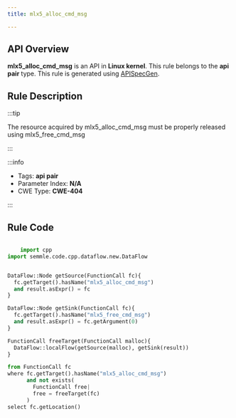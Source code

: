 ```yaml
---
title: mlx5_alloc_cmd_msg

---
```



## API Overview
**mlx5_alloc_cmd_msg** is an API in **Linux kernel**. This rule belongs to the **api pair** type. This rule is generated using [APISpecGen](../../tools/APISpecGen).
## Rule Description

:::tip

The resource acquired by mlx5_alloc_cmd_msg must be properly released using mlx5_free_cmd_msg

:::

:::info

- Tags: **api pair**
- Parameter Index: **N/A**
- CWE Type: **CWE-404**

:::

## Rule Code
```python

    import cpp
import semmle.code.cpp.dataflow.new.DataFlow


DataFlow::Node getSource(FunctionCall fc){
  fc.getTarget().hasName("mlx5_alloc_cmd_msg")
  and result.asExpr() = fc
}

DataFlow::Node getSink(FunctionCall fc){
  fc.getTarget().hasName("mlx5_free_cmd_msg")
  and result.asExpr() = fc.getArgument(0)
}

FunctionCall freeTarget(FunctionCall malloc){
  DataFlow::localFlow(getSource(malloc), getSink(result))
}

from FunctionCall fc
where fc.getTarget().hasName("mlx5_alloc_cmd_msg")
      and not exists(
        FunctionCall free| 
        free = freeTarget(fc)
      )
select fc.getLocation()

    
```